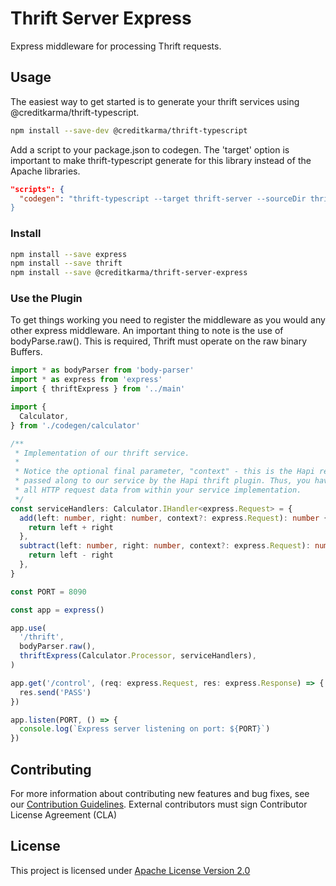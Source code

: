 # Thrift Server Express

Express middleware for processing Thrift requests.

## Usage

The easiest way to get started is to generate your thrift services using @creditkarma/thrift-typescript.

```sh
npm install --save-dev @creditkarma/thrift-typescript
```

Add a script to your package.json to codegen. The 'target' option is important to make thrift-typescript generate for this library instead of the Apache libraries.

```json
"scripts": {
  "codegen": "thrift-typescript --target thrift-server --sourceDir thrift --outDir codegen
}
```

### Install

```sh
npm install --save express
npm install --save thrift
npm install --save @creditkarma/thrift-server-express
```

### Use the Plugin

To get things working you need to register the middleware as you would any other express middleware. An important thing to note is the use of bodyParse.raw(). This is required, Thrift must operate on the raw binary Buffers.

```typescript
import * as bodyParser from 'body-parser'
import * as express from 'express'
import { thriftExpress } from '../main'

import {
  Calculator,
} from './codegen/calculator'

/**
 * Implementation of our thrift service.
 *
 * Notice the optional final parameter, "context" - this is the Hapi request object,
 * passed along to our service by the Hapi thrift plugin. Thus, you have access to
 * all HTTP request data from within your service implementation.
 */
const serviceHandlers: Calculator.IHandler<express.Request> = {
  add(left: number, right: number, context?: express.Request): number {
    return left + right
  },
  subtract(left: number, right: number, context?: express.Request): number {
    return left - right
  },
}

const PORT = 8090

const app = express()

app.use(
  '/thrift',
  bodyParser.raw(),
  thriftExpress(Calculator.Processor, serviceHandlers),
)

app.get('/control', (req: express.Request, res: express.Response) => {
  res.send('PASS')
})

app.listen(PORT, () => {
  console.log(`Express server listening on port: ${PORT}`)
})
```

## Contributing

For more information about contributing new features and bug fixes, see our [Contribution Guidelines](https://github.com/creditkarma/CONTRIBUTING.md).
External contributors must sign Contributor License Agreement (CLA)

## License

This project is licensed under [Apache License Version 2.0](./LICENSE)
